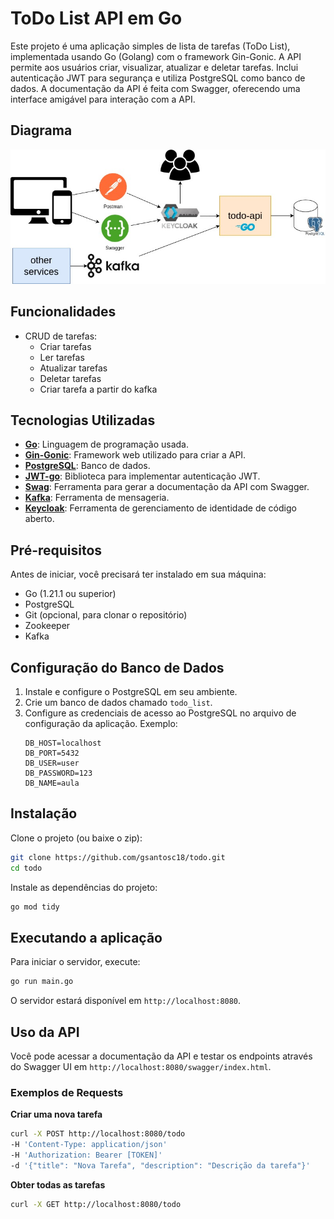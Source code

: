 # ToDo List API em Go

Este projeto é uma aplicação simples de lista de tarefas (ToDo List), implementada usando Go (Golang) com o framework Gin-Gonic. A API permite aos usuários criar, visualizar, atualizar e deletar tarefas. Inclui autenticação JWT para segurança e utiliza PostgreSQL como banco de dados. A documentação da API é feita com Swagger, oferecendo uma interface amigável para interação com a API.

## Diagrama

![Arquitetura da api todo](./docs/Todo-diagram.jpg)

## Funcionalidades

- CRUD de tarefas:
  - Criar tarefas
  - Ler tarefas
  - Atualizar tarefas
  - Deletar tarefas
  - Criar tarefa a partir do kafka

## Tecnologias Utilizadas

- **[Go](https://golang.org/)**: Linguagem de programação usada.
- **[Gin-Gonic](https://github.com/gin-gonic/gin)**: Framework web utilizado para criar a API.
- **[PostgreSQL](https://www.postgresql.org/)**: Banco de dados.
- **[JWT-go](https://github.com/golang-jwt/jwt)**: Biblioteca para implementar autenticação JWT.
- **[Swag](https://github.com/swaggo/swag)**: Ferramenta para gerar a documentação da API com Swagger.
- **[Kafka](https://github.com/confluentinc/confluent-kafka-go)**: Ferramenta de mensageria.
- **[Keycloak](https://github.com/Nerzal/gocloak)**: Ferramenta de gerenciamento de identidade de código aberto.

## Pré-requisitos

Antes de iniciar, você precisará ter instalado em sua máquina:
- Go (1.21.1 ou superior)
- PostgreSQL
- Git (opcional, para clonar o repositório)
- Zookeeper
- Kafka

## Configuração do Banco de Dados

1. Instale e configure o PostgreSQL em seu ambiente.
2. Crie um banco de dados chamado `todo_list`.
3. Configure as credenciais de acesso ao PostgreSQL no arquivo de configuração da aplicação.
    Exemplo:
    ```
    DB_HOST=localhost
    DB_PORT=5432
    DB_USER=user
    DB_PASSWORD=123
    DB_NAME=aula
    ```

## Instalação

Clone o projeto (ou baixe o zip):

```bash
git clone https://github.com/gsantosc18/todo.git
cd todo
```

Instale as dependências do projeto:

```bash
go mod tidy
```

## Executando a aplicação

Para iniciar o servidor, execute:

```bash
go run main.go
```

O servidor estará disponível em `http://localhost:8080`.

## Uso da API

Você pode acessar a documentação da API e testar os endpoints através do Swagger UI em `http://localhost:8080/swagger/index.html`.

### Exemplos de Requests

**Criar uma nova tarefa**

```bash
curl -X POST http://localhost:8080/todo
-H 'Content-Type: application/json' 
-H 'Authorization: Bearer [TOKEN]'
-d '{"title": "Nova Tarefa", "description": "Descrição da tarefa"}'
```

**Obter todas as tarefas**

```bash
curl -X GET http://localhost:8080/todo
```
